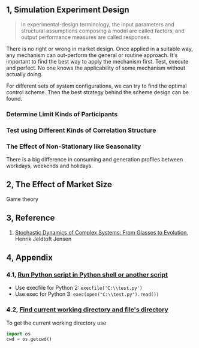 



## 1,  Simulation Experiment Design

> In experimental-design terminology, the input parameters and structural assumptions composing a model are called factors, and output performance measures are called responses.

There is no right or wrong in market design. Once applied in a suitable way, any mechanism can out-perform the general or routine approach. It's important to find the best way to apply the mechanism first. Test, execute and perfect. No one knows the applicability of some mechanism without actually doing.

For different sets of system configurations, we can try to find the optimal control scheme. Then the best strategy behind the scheme design can be found.

### Determine Limit Kinds of Participants

### Test using Different Kinds of Correlation Structure

### The Effect of Non-Stationary like Seasonality

There is a big difference in consuming and generation profiles between workdays, weekends and holidays.

## 2, The Effect of Market Size

Game theory

## 3, Reference

1. [Stochastic Dynamics of Complex Systems: From Glasses to Evolution](https://www.amazon.com/Stochastic-Dynamics-Complex-Systems-Complexity/dp/1848169930/ref=sr_1_3?keywords=Stochastic+Systems&qid=1561579197&s=gateway&sr=8-3), Henrik Jeldtoft Jensen

## 4, Appendix

### 4.1, [Run Python script in Python shell or another script](https://stackoverflow.com/questions/7420937/run-program-in-python-shell)

- Use execfile for Python 2: `execfile('C:\\test.py')`
- Use exec for Python 3: `exec(open("C:\\test.py").read())`

### 4.2, [Find current working directory and file's directory](https://stackoverflow.com/questions/5137497/find-current-directory-and-files-directory)

To get the current working directory use

```Python
import os
cwd = os.getcwd()
```
